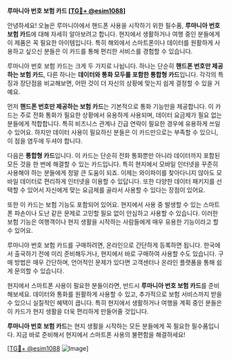 **루마니아 번호 보험 카드 [[TG💪+ @esim1088](https://t.me/s/esim1088)]**

안녕하세요! 오늘은 루마니아에서 핸드폰 사용을 시작하기 위한 필수품, **루마니아 번호 보험 카드**에 대해 자세히 알아보려고 합니다. 현지에서 생활하거나 여행 중인 분들에게 이 제품은 꼭 필요한 아이템입니다. 특히 해외에서 스마트폰이나 데이터를 원활하게 사용하고 싶으신 분들은 이 카드를 통해 편리한 서비스를 경험할 수 있습니다.

루마니아 번호 보험 카드는 크게 두 가지로 나뉩니다. 하나는 단순히 **핸드폰 번호만 제공하는 보험 카드**, 다른 하나는 **데이터와 통화 모두를 포함한 통합형 카드**입니다. 각각의 특징과 장단점을 비교해보면, 어떤 것이 더 자신의 상황에 맞는지 쉽게 결정할 수 있을 거예요.

먼저 **핸드폰 번호만 제공하는 보험 카드**는 기본적으로 통화 기능만을 제공합니다. 이 카드는 주로 전화 통화가 필요한 상황에서 유용하게 사용되며, 데이터 요금제가 필요 없는 분들에게 적합합니다. 특히 비즈니스 관계나 긴급 연락이 필요한 경우에 유용하게 쓰일 수 있어요. 하지만 데이터 사용이 필요하신 분들은 이 카드만으로는 부족할 수 있으니, 이 점을 염두에 두셔야 합니다.

다음은 **통합형 카드**입니다. 이 카드는 단순히 전화 통화뿐만 아니라 데이터까지 포함된 모든 것을 한 번에 해결할 수 있는 카드입니다. 특히 현지에서 모바일 인터넷을 꾸준히 사용해야 하는 분들에게 정말 큰 도움이 되죠. 이제는 와이파이를 찾아다니지 않아도 모바일 데이터로 편리하게 인터넷을 이용할 수 있답니다. 또한 다양한 데이터 패키지를 선택할 수 있어서 자신에게 맞는 요금제를 골라서 사용할 수 있다는 장점이 있어요.

또한 이 카드는 보험 기능도 포함되어 있어요. 현지에서 사용 중 발생할 수 있는 스마트폰 파손이나 도난 같은 문제로 고민할 필요 없이 안심하고 사용할 수 있습니다. 이러한 보험 기능은 여행객이나 현지 생활을 시작하는 사람들에게 매우 유용한 기능이라고 할 수 있어요.

루마니아 번호 보험 카드를 구매하려면, 온라인으로 간단하게 등록하면 됩니다. 한국에서 출국하기 전에 미리 준비해두거나, 현지에서 바로 구매하여 사용할 수도 있습니다. 구매 방법은 매우 간단하며, 언어적인 문제가 있다면 고객센터나 온라인 플랫폼을 통해 쉽게 문의할 수 있습니다.

현지에서 스마트폰 사용이 필요한 분들이라면, 반드시 **루마니아 번호 보험 카드**를 준비해보세요. 데이터와 통화를 원활하게 사용할 수 있고, 추가적으로 보험 서비스까지 받을 수 있으니 실질적인 혜택이 큽니다. 특히 현지에서 생활하거나 여행을 계획 중인 분들은 이 카드가 현지 생활을 더욱 편리하게 만들어줄 것입니다.

**루마니아 번호 보험 카드**는 현지 생활을 시작하는 모든 분들에게 꼭 필요한 필수품입니다. 지금 바로 준비해서 현지에서 스마트폰 사용의 불편함을 해결하세요!

[[TG💪+ @esim1088](https://t.me/s/esim1088) ![Image](https://i.postimg.cc/Y0z9fWf4/image.png)]
